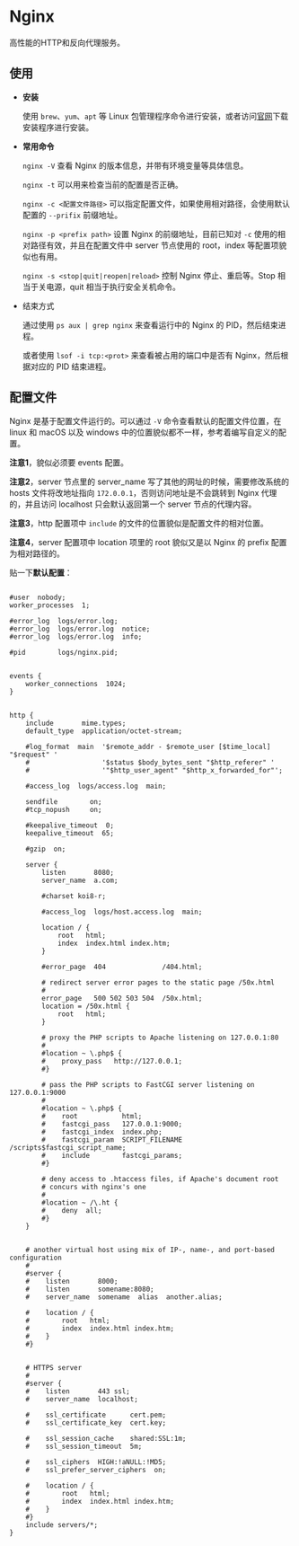 # Nginx

高性能的HTTP和反向代理服务。

## 使用

- **安装**

  使用 `brew`、`yum`、`apt` 等 Linux 包管理程序命令进行安装，或者访问[官网](https://nginx.org)下载安装程序进行安装。

- **常用命令**

  `nginx -V` 查看 Nginx 的版本信息，并带有环境变量等具体信息。

  `nginx -t` 可以用来检查当前的配置是否正确。

  `nginx -c <配置文件路径>` 可以指定配置文件，如果使用相对路径，会使用默认配置的 `--prifix` 前缀地址。

  `nginx -p <prefix path>` 设置 Nginx 的前缀地址，目前已知对 `-c` 使用的相对路径有效，并且在配置文件中 server 节点使用的 root，index 等配置项貌似也有用。

  `nginx -s <stop|quit|reopen|reload>` 控制 Nginx 停止、重启等。Stop 相当于关电源，quit 相当于执行安全关机命令。

- 结束方式

  通过使用 `ps aux | grep nginx` 来查看运行中的 Nginx 的 PID，然后结束进程。

  或者使用 `lsof -i tcp:<prot>` 来查看被占用的端口中是否有 Nginx，然后根据对应的 PID 结束进程。

## 配置文件

Nginx 是基于配置文件运行的。可以通过 `-V` 命令查看默认的配置文件位置，在 linux 和 macOS 以及 windows 中的位置貌似都不一样，参考着编写自定义的配置。

**注意1**，貌似必须要 events 配置。

**注意2**，server 节点里的 server_name 写了其他的网址的时候，需要修改系统的 hosts 文件将改地址指向 `172.0.0.1`，否则访问地址是不会跳转到 Nginx 代理的，并且访问 localhost 只会默认返回第一个 server 节点的代理内容。

**注意3**，http 配置项中 `include` 的文件的位置貌似是配置文件的相对位置。

**注意4**，server 配置项中 location 项里的 root 貌似又是以 Nginx 的 prefix 配置为相对路径的。

贴一下**默认配置**：

```

#user  nobody;
worker_processes  1;

#error_log  logs/error.log;
#error_log  logs/error.log  notice;
#error_log  logs/error.log  info;

#pid        logs/nginx.pid;


events {
    worker_connections  1024;
}


http {
    include       mime.types;
    default_type  application/octet-stream;

    #log_format  main  '$remote_addr - $remote_user [$time_local] "$request" '
    #                  '$status $body_bytes_sent "$http_referer" '
    #                  '"$http_user_agent" "$http_x_forwarded_for"';

    #access_log  logs/access.log  main;

    sendfile        on;
    #tcp_nopush     on;

    #keepalive_timeout  0;
    keepalive_timeout  65;

    #gzip  on;

    server {
        listen       8080;
        server_name  a.com;

        #charset koi8-r;

        #access_log  logs/host.access.log  main;

        location / {
            root   html;
            index  index.html index.htm;
        }

        #error_page  404              /404.html;

        # redirect server error pages to the static page /50x.html
        #
        error_page   500 502 503 504  /50x.html;
        location = /50x.html {
            root   html;
        }

        # proxy the PHP scripts to Apache listening on 127.0.0.1:80
        #
        #location ~ \.php$ {
        #    proxy_pass   http://127.0.0.1;
        #}

        # pass the PHP scripts to FastCGI server listening on 127.0.0.1:9000
        #
        #location ~ \.php$ {
        #    root           html;
        #    fastcgi_pass   127.0.0.1:9000;
        #    fastcgi_index  index.php;
        #    fastcgi_param  SCRIPT_FILENAME  /scripts$fastcgi_script_name;
        #    include        fastcgi_params;
        #}

        # deny access to .htaccess files, if Apache's document root
        # concurs with nginx's one
        #
        #location ~ /\.ht {
        #    deny  all;
        #}
    }


    # another virtual host using mix of IP-, name-, and port-based configuration
    #
    #server {
    #    listen       8000;
    #    listen       somename:8080;
    #    server_name  somename  alias  another.alias;

    #    location / {
    #        root   html;
    #        index  index.html index.htm;
    #    }
    #}


    # HTTPS server
    #
    #server {
    #    listen       443 ssl;
    #    server_name  localhost;

    #    ssl_certificate      cert.pem;
    #    ssl_certificate_key  cert.key;

    #    ssl_session_cache    shared:SSL:1m;
    #    ssl_session_timeout  5m;

    #    ssl_ciphers  HIGH:!aNULL:!MD5;
    #    ssl_prefer_server_ciphers  on;

    #    location / {
    #        root   html;
    #        index  index.html index.htm;
    #    }
    #}
    include servers/*;
}

```



